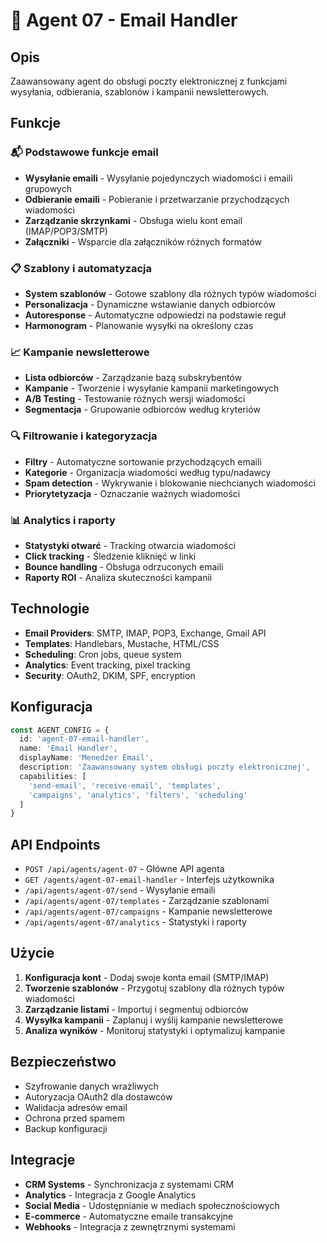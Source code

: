# 📧 Agent 07 - Email Handler

## Opis
Zaawansowany agent do obsługi poczty elektronicznej z funkcjami wysyłania, odbierania, szablonów i kampanii newsletterowych.

## Funkcje

### 📬 Podstawowe funkcje email
- **Wysyłanie emaili** - Wysyłanie pojedynczych wiadomości i emaili grupowych
- **Odbieranie emaili** - Pobieranie i przetwarzanie przychodzących wiadomości
- **Zarządzanie skrzynkami** - Obsługa wielu kont email (IMAP/POP3/SMTP)
- **Załączniki** - Wsparcie dla załączników różnych formatów

### 📋 Szablony i automatyzacja
- **System szablonów** - Gotowe szablony dla różnych typów wiadomości
- **Personalizacja** - Dynamiczne wstawianie danych odbiorców
- **Autoresponse** - Automatyczne odpowiedzi na podstawie reguł
- **Harmonogram** - Planowanie wysyłki na określony czas

### 📈 Kampanie newsletterowe
- **Lista odbiorców** - Zarządzanie bazą subskrybentów
- **Kampanie** - Tworzenie i wysyłanie kampanii marketingowych
- **A/B Testing** - Testowanie różnych wersji wiadomości
- **Segmentacja** - Grupowanie odbiorców według kryteriów

### 🔍 Filtrowanie i kategoryzacja
- **Filtry** - Automatyczne sortowanie przychodzących emaili
- **Kategorie** - Organizacja wiadomości według typu/nadawcy
- **Spam detection** - Wykrywanie i blokowanie niechcianych wiadomości
- **Priorytetyzacja** - Oznaczanie ważnych wiadomości

### 📊 Analytics i raporty
- **Statystyki otwarć** - Tracking otwarcia wiadomości
- **Click tracking** - Śledzenie kliknięć w linki
- **Bounce handling** - Obsługa odrzuconych emaili
- **Raporty ROI** - Analiza skuteczności kampanii

## Technologie
- **Email Providers**: SMTP, IMAP, POP3, Exchange, Gmail API
- **Templates**: Handlebars, Mustache, HTML/CSS
- **Scheduling**: Cron jobs, queue system
- **Analytics**: Event tracking, pixel tracking
- **Security**: OAuth2, DKIM, SPF, encryption

## Konfiguracja
```typescript
const AGENT_CONFIG = {
  id: 'agent-07-email-handler',
  name: 'Email Handler',
  displayName: 'Menedżer Email',
  description: 'Zaawansowany system obsługi poczty elektronicznej',
  capabilities: [
    'send-email', 'receive-email', 'templates',
    'campaigns', 'analytics', 'filters', 'scheduling'
  ]
}
```

## API Endpoints
- `POST /api/agents/agent-07` - Główne API agenta
- `GET /agents/agent-07-email-handler` - Interfejs użytkownika
- `/api/agents/agent-07/send` - Wysyłanie emaili
- `/api/agents/agent-07/templates` - Zarządzanie szablonami
- `/api/agents/agent-07/campaigns` - Kampanie newsletterowe
- `/api/agents/agent-07/analytics` - Statystyki i raporty

## Użycie
1. **Konfiguracja kont** - Dodaj swoje konta email (SMTP/IMAP)
2. **Tworzenie szablonów** - Przygotuj szablony dla różnych typów wiadomości
3. **Zarządzanie listami** - Importuj i segmentuj odbiorców
4. **Wysyłka kampanii** - Zaplanuj i wyślij kampanie newsletterowe
5. **Analiza wyników** - Monitoruj statystyki i optymalizuj kampanie

## Bezpieczeństwo
- Szyfrowanie danych wrażliwych
- Autoryzacja OAuth2 dla dostawców
- Walidacja adresów email
- Ochrona przed spamem
- Backup konfiguracji

## Integracje
- **CRM Systems** - Synchronizacja z systemami CRM
- **Analytics** - Integracja z Google Analytics
- **Social Media** - Udostępnianie w mediach społecznościowych
- **E-commerce** - Automatyczne emaile transakcyjne
- **Webhooks** - Integracja z zewnętrznymi systemami
